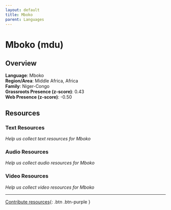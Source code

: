 ```yaml
---
layout: default
title: Mboko
parent: Languages
---
```


# Mboko (mdu)

## Overview

**Language**: Mboko  
**Region/Area**: Middle Africa, Africa  
**Family**: Niger-Congo  
**Grassroots Presence (z-score)**: 0.43  
**Web Presence (z-score)**: -0.50  

## Resources

### Text Resources
*Help us collect text resources for Mboko*

### Audio Resources
*Help us collect audio resources for Mboko*

### Video Resources
*Help us collect video resources for Mboko*

---

[Contribute resources](https://forms.office.com/e/1SfLJx3u1r){: .btn .btn-purple }
